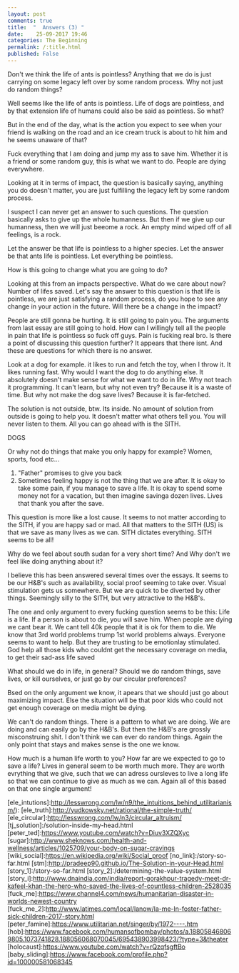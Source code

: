 ```yaml
---
layout: post
comments: true
title:  "  Answers (3) "
date:    25-09-2017 19:46
categories: The Beginning
permalink: /:title.html
published: False
---
```

Don't we think the life of ants is pointless? Anything that we do is just carrying on some legacy left over by some random process. Why not just do random things?

Well seems like the life of ants is pointless. Life of dogs are pointless, and by that extension life of humans could also be said as pointless. So what?

But in the end of the day, what is the action you expect to see when your friend is walking on the road and an ice cream truck is about to hit him and he seems unaware of that?

Fuck everything that I am doing and jump my ass to save him. Whether it is a friend or some random guy, this is what we want to do. People are dying everywhere.

Looking at it in terms of impact, the question is basically saying, anything you do doesn't matter, you are just fulfilling the legacy left by some random process.

I suspect I can never get an answer to such questions. The question basically asks to give up the whole humanness. But then if we give up our humanness, then we will just beeome a rock. An empty mind wiped off of all feelings, is a rock.

Let the answer be that life is pointless to a higher species. Let the answer be that ants life is pointless. Let everything be pointless.

How is this going to change what you are going to do?


Looking at this from an impacts perspective. What do we care about now? Number of lifes saved. Let's say the answer to this question is that life is pointless, we are just satisfying a random process, do you hope to see any change in your action in the future. Will there be a change in the impact?

People are still gonna be hurting. It is still going to pain you. The arguments from last essay are still going to hold. How can I willingly tell all the people in pain that life is pointless so fuck off guys. Pain is fucking real bro. Is there a point of discussing this question further? It appears that there isnt. And these are questions for which there is no answer.

Look at a dog for example. it likes to run and fetch the toy, when I throw it. It likes running fast. Why would I want the dog to do anything else. It absolutely doesn't make sense for what we want to do in life. Why not teach it programming. It can't learn, but why not even try? Because it is a waste of time. But why not make the dog save lives? Because it is far-fetched.

The solution is not outside, btw. Its inside. No amount of solution from outside is going to help you. It doesn't matter what others tell you. You will never listen to them. All you can go ahead with is the SITH.


DOGS




Or why not do things that make you only happy for example? Women, sports, food etc...
1) "Father" promises to give you back
2) Sometimes feeling happy is not the thing that we are after. It is okay to take some pain, if you manage to save a life. It is okay to spend some money not for a vacation, but then imagine savinga dozen lives. Lives that thank you after the save.

This question is more like a lost cause. It seems to not matter according to the SITH, if you are happy sad or mad. All that matters to the SITH (US) is that we save as many lives as we can. SITH dictates everything. SITH seems to be all!

Why do we feel about south sudan for a very short time? And Why don't we feel like doing anything about it?

I believe this has been answered several times over the essays. It seems to be our H&B's such as availability, social proof seeming to take over.  Visual stimulation gets us somewhere. But we are quick to be diverted by other things. Seemingly silly to the SITH, but very attractive to the H&B's.

The one and only argument to every fucking question seems to be this:
Life is a life. If a person is about to die, you will save him. When people are dying we cant bear it. We cant tell 40k people that it is ok for them to die. We know that 3rd world problems trump 1st world problems always. Everyone seems to want to help. But they are trusting to be emotionlay stimulated. God help all those kids who couldnt get the necessary coverage on media, to get their sad-ass life saved

What should we do in life, in general? Should we do random things, save lives, or kill ourselves, or just go by our circular preferences?

Bsed on the only argument we know, it apears that we should just go about maximizing impact. Else the situation will be that poor kids who could not get enough coverage on media might be dying.

We can't do random things. There is a pattern to what we are doing. We are doing and can easily go by the H&B's. But then the H&B's are grossly misconstruing shit. I don't think we can ever do random things. Again the only point that stays and makes sense is the one we know.

How much is a human life worth to you? How far are we expected to go to save a life?
Lives in general seem to be worth much more. They are worth evrything that we give, such that we can adress oursleves to live a long life so that we can continue to give as much as we can. Again all of this based on that one single argument!


















[video_of_hugging]:https://www.youtube.com/watch?v=gjiQqG9vamE
[simon]:https://www.ted.com/talks/simon_sinek_why_good_leaders_make_you_feel_safe#t-559057

[martin]:https://en.wikipedia.org/wiki/Martin_Seligman
[martin_ted]:https://www.youtube.com/watch?v=9FBxfd7DL3E
[ele_intutions]:http://lesswrong.com/lw/n9/the_intuitions_behind_utilitarianism/):
[ele_truth]:http://yudkowsky.net/rational/the-simple-truth/
[ele_circular]:http://lesswrong.com/lw/n3/circular_altruism/
[tj_solution]:/solution-inside-my-head.html
[peter_ted]:https://www.youtube.com/watch?v=Diuv3XZQXyc
[sugar]:http://www.sheknows.com/health-and-wellness/articles/1025709/your-body-on-sugar-cravings
[wiki_social]:https://en.wikipedia.org/wiki/Social_proof
[no_link]:/story-so-far.html
[stm]:http://pradeep90.github.io/The-Solution-in-your-Head.html
[story_1]:/story-so-far.html
[story_2]:/determining-the-value-system.html
[story_i]:http://www.dnaindia.com/india/report-gorakhpur-tragedy-meet-dr-kafeel-khan-the-hero-who-saved-the-lives-of-countless-children-2528035
[fuck_me]:https://www.channel4.com/news/humanitarian-disaster-in-worlds-newest-country
[fuck_me_2]:http://www.latimes.com/local/lanow/la-me-ln-foster-father-sick-children-2017-story.html
[peter_famine]:https://www.utilitarian.net/singer/by/1972----.htm
[hob]:https://www.facebook.com/humansofbombay/photos/a.188058468069805.1073741828.188056068070045/695438903998423/?type=3&theater
[holocaust]:https://www.youtube.com/watch?v=rQzqfsgftBo
[baby_sliding]:https://www.facebook.com/profile.php?id=100000581068345
